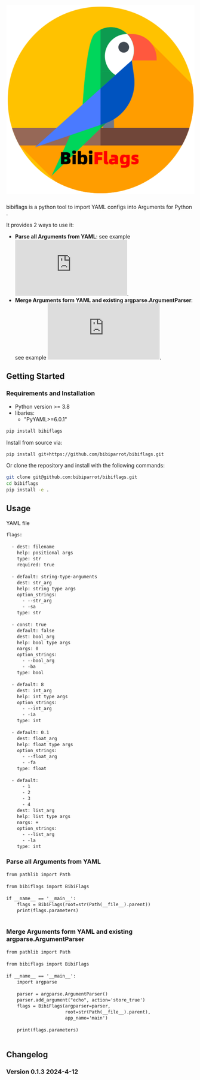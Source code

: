 ![bibiflags](https://github.com/bibiparrot/bibiflags/blob/main/docs/source/_static/bibiflags.png)
===

bibiflags is a python tool to import YAML configs into Arguments for Python . 

It provides 2 ways to use it:

- **Parse all Arguments from YAML**:  see example ![main.py](https://github.com/bibiparrot/bibiflags/blob/main/src/examples/main.py).
- **Merge Arguments form YAML and existing argparse.ArgumentParser**:  see example ![prog.py](https://github.com/bibiparrot/bibiflags/blob/main/src/examples/prog.py).

## Getting Started

### Requirements and Installation

- Python version >= 3.8
- libaries:
  * "PyYAML>=6.0.1"

```bash
pip install bibiflags
```

Install from source via:

```bash
pip install git+https://github.com/bibiparrot/bibiflags.git
```


Or clone the repository and install with the following commands:

```bash
git clone git@github.com:bibiparrot/bibiflags.git
cd bibiflags
pip install -e .
```


## Usage

YAML file


```
flags:

  - dest: filename
    help: positional args
    type: str
    required: true
  
  - default: string-type-arguments
    dest: str_arg
    help: string type args
    option_strings:
      - --str_arg
      - -sa
    type: str

  - const: true
    default: false
    dest: bool_arg
    help: bool type args
    nargs: 0
    option_strings:
      - --bool_arg
      - -ba
    type: bool

  - default: 8
    dest: int_arg
    help: int type args
    option_strings:
      - --int_arg
      - -ia
    type: int

  - default: 0.1
    dest: float_arg
    help: float type args
    option_strings:
      - --float_arg
      - -fa
    type: float

  - default:
      - 1
      - 2
      - 3
      - 4
    dest: list_arg
    help: list type args
    nargs: +
    option_strings:
      - --list_arg
      - -la
    type: int
```


### Parse all Arguments from YAML
```
from pathlib import Path

from bibiflags import BibiFlags

if __name__ == '__main__':
    flags = BibiFlags(root=str(Path(__file__).parent))
    print(flags.parameters)


```

### Merge Arguments form YAML and existing argparse.ArgumentParser
```
from pathlib import Path

from bibiflags import BibiFlags

if __name__ == '__main__':
    import argparse

    parser = argparse.ArgumentParser()
    parser.add_argument("echo", action='store_true')
    flags = BibiFlags(argparser=parser,
                      root=str(Path(__file__).parent),
                      app_name='main')

    print(flags.parameters)


```

## Changelog

### Version 0.1.3 2024-4-12